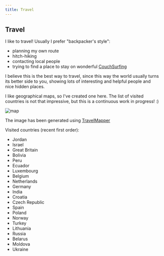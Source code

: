 ```yaml
---
title: Travel
---
```


## Travel

I like to travel! Usually I prefer "backpacker's style":

- planning my own route
- hitch-hiking
- contacting local people
- trying to find a place to stay on wonderful [CouchSurfing]

I believe this is the best way to travel, since this way the world
usually turns its better side to you, showing lots of interesting and
helpful people and nice hidden places.

I like geographical maps, so I've created one here. The list of
visited countries is not that impressive, but this is a continuous
work in progress! :)

![map] &nbsp;

The image has been generated using [TravelMapper]

Visited countries (recent first order):

- Jordan
- Israel
- Great Britain
- Bolivia
- Peru
- Ecuador
- Luxembourg
- Belgium
- Netherlands
- Germany
- India
- Croatia
- Czech Republic
- Spain
- Poland
- Norway
- Turkey
- Lithuania
- Russia
- Belarus
- Moldova
- Ukraine

[CouchSurfing]: http://couchsurfing.org
[TravelMapper]: http://iveselov.info/travelmapper/
[map]: http://chart.apis.google.com/chart?cht=map:fixed=-70,-180,80,180&chs=600x400&chf=bg,s,336699&chco=d0d0d0,cc0000&chld=BO|PE|RU|EC|LU|IN|JO|IL|ES|PL|CZ|GB|NO|TR|UA|BY|LT|BE|NL|HR|MD|DE&chd=s:9999999999999999999999
